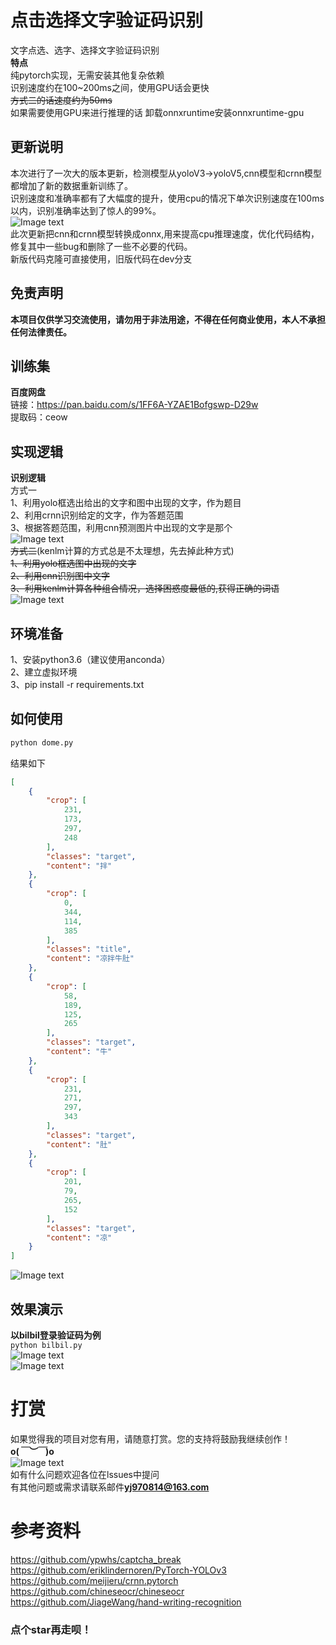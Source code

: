 # 点击选择文字验证码识别
文字点选、选字、选择文字验证码识别  
**特点**  
纯pytorch实现，无需安装其他复杂依赖  
识别速度约在100~200ms之间，使用GPU话会更快  
~~方式二的话速度约为50ms~~  
如果需要使用GPU来进行推理的话 卸载onnxruntime安装onnxruntime-gpu 

## 更新说明
本次进行了一次大的版本更新，检测模型从yoloV3->yoloV5,cnn模型和crnn模型都增加了新的数据重新训练了。  
识别速度和准确率都有了大幅度的提升，使用cpu的情况下单次识别速度在100ms以内，识别准确率达到了惊人的99%。  
![Image text](./doc/b9286cf8d1d851f7398cca4f90e5d24.png)   
此次更新把cnn和crnn模型转换成onnx,用来提高cpu推理速度，优化代码结构，修复其中一些bug和删除了一些不必要的代码。  
新版代码克隆可直接使用，旧版代码在dev分支

## 免责声明
**本项目仅供学习交流使用，请勿用于非法用途，不得在任何商业使用，本人不承担任何法律责任。**
## 训练集
  **百度网盘**  
链接：https://pan.baidu.com/s/1FF6A-YZAE1Bofgswp-D29w  
提取码：ceow  
## 实现逻辑 
**识别逻辑**  
方式一  
1、利用yolo框选出给出的文字和图中出现的文字，作为题目  
2、利用crnn识别给定的文字，作为答题范围  
3、根据答题范围，利用cnn预测图片中出现的文字是那个  
![Image text](./doc/fc2b0.png)    
~~方式二~~(kenlm计算的方式总是不太理想，先去掉此种方式)  
~~1、利用yolo框选图中出现的文字~~  
~~2、利用cnn识别图中文字~~  
~~3、利用kenlm计算各种组合情况，选择困惑度最低的,获得正确的词语~~   
![Image text](./doc/xyj.png)   

## 环境准备
1、安装python3.6（建议使用anconda）  
2、建立虚拟环境  
3、pip install -r requirements.txt
## 如何使用

``` bash
python dome.py
```  
结果如下  
```json
[
    {
        "crop": [
            231,
            173,
            297,
            248
        ],
        "classes": "target",
        "content": "拌"
    },
    {
        "crop": [
            0,
            344,
            114,
            385
        ],
        "classes": "title",
        "content": "凉拌牛肚"
    },
    {
        "crop": [
            58,
            189,
            125,
            265
        ],
        "classes": "target",
        "content": "牛"
    },
    {
        "crop": [
            231,
            271,
            297,
            343
        ],
        "classes": "target",
        "content": "肚"
    },
    {
        "crop": [
            201,
            79,
            265,
            152
        ],
        "classes": "target",
        "content": "凉"
    }
]
```
![Image text](./doc/123.jpg)  

## 效果演示
**以bilbil登录验证码为例**  
```python bilbil.py```  
![Image text](./doc/bilibili_1.gif)  
![Image text](./doc/bilibili_2.gif)  




# 打赏
如果觉得我的项目对您有用，请随意打赏。您的支持将鼓励我继续创作！  
**o(*￣︶￣*)o**  
![Image text](./doc//20200823220018.png)  
如有什么问题欢迎各位在lssues中提问  
有其他问题或需求请联系邮件**yj970814@163.com**

# 参考资料
https://github.com/ypwhs/captcha_break  
https://github.com/eriklindernoren/PyTorch-YOLOv3  
https://github.com/meijieru/crnn.pytorch  
https://github.com/chineseocr/chineseocr  
https://github.com/JiageWang/hand-writing-recognition

### 点个**star**再走呗！ 


